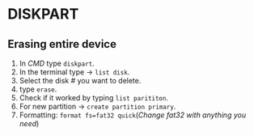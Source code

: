 # DISKPART

## Erasing entire device

1. In _CMD_ type `diskpart`.
2. In the terminal type -> `list disk`.
3. Select the disk # you want to delete.
4. type `erase`.
5. Check if it worked by typing `list parititon`.
6. For new partition -> `create partition primary`.
7. Formatting: `format fs=fat32 quick`(_Change fat32 with anything you need_)
